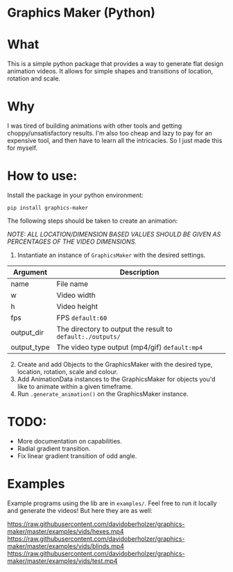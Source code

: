 # Graphics Maker (Python)

# What

This is a simple python package that provides a way to generate flat design animation videos.
It allows for simple shapes and transitions of location, rotation and scale.

# Why

I was tired of building animations with other tools and getting choppy/unsatisfactory results. I'm also too cheap and lazy to pay for an expensive tool, and then have to learn all the intricacies. So I just made this for myself.

# How to use:

Install the package in your python environment:

`pip install graphics-maker`

The following steps should be taken to create an animation:

*NOTE: ALL LOCATION/DIMENSION BASED VALUES SHOULD BE GIVEN AS PERCENTAGES OF THE VIDEO DIMENSIONS.*

1. Instantiate an instance of `GraphicsMaker` with the desired settings.

| Argument    | Description                                                |
|-------------|------------------------------------------------------------|
| name        | File name                                                  |
| w           | Video width                                                |
| h           | Video height                                               |
| fps         | FPS `default:60`                                           |
| output_dir  | The directory to output the result to `default:./outputs/` |
| output_type | The video type output (mp4/gif) `default:mp4`              |

2. Create and add Objects to the GraphicsMaker with the desired type, location, rotation, scale and colour.
3. Add AnimationData instances to the GraphicsMaker for objects you'd like to animate within a given timeframe.
4. Run `.generate_animation()` on the GraphicsMaker instance.

# TODO:

- More documentation on capabilities.
- Radial gradient transition.
- Fix linear gradient transition of odd angle.

# Examples

Example programs using the lib are in `examples/`. Feel free to run it locally and generate the videos! But here they are as well:

https://raw.githubusercontent.com/davidoberholzer/graphics-maker/master/examples/vids/hexes.mp4
https://raw.githubusercontent.com/davidoberholzer/graphics-maker/master/examples/vids/blinds.mp4
https://raw.githubusercontent.com/davidoberholzer/graphics-maker/master/examples/vids/test.mp4